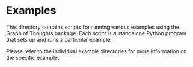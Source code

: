 # Examples

This directory contains scripts for running various examples using the Graph of Thoughts package. Each script is a standalone Python program that sets up and runs a particular example.

Please refer to the individual example directories for more information on the specific example.
